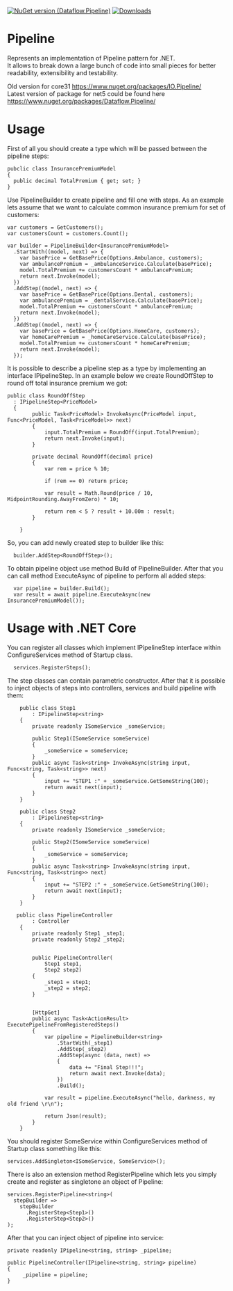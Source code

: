[![NuGet version (Dataflow.Pipeline)](https://img.shields.io/nuget/v/Dataflow.Pipeline.svg?style=flat-square&color=blue)](https://www.nuget.org/packages/Dataflow.Pipeline/)
[![Downloads](https://img.shields.io/nuget/dt/IO.Pipeline)]()


# Pipeline
Represents an implementation of Pipeline pattern for .NET.\
It allows to break down a large bunch of code into small pieces for better readability, extensibility and testability.

Old version for core31 https://www.nuget.org/packages/IO.Pipeline/ \
Latest version of package for net5 could be found here https://www.nuget.org/packages/Dataflow.Pipeline/
# Usage

First of all you should create a type which will be passed between the pipeline steps:

```
pubclic class InsurancePremiumModel
{
  public decimal TotalPremium { get; set; }
}
```
Use PipelineBuilder to create pipeline and fill one with steps.
As an example lets assume that we want to calculate common insurance premium for set of customers:

```
var customers = GetCustomers();
var customersCount = customers.Count();

var builder = PipelineBuilder<InsurancePremiumModel>
  .StartWith((model, next) => {
    var basePrice = GetBasePrice(Options.Ambulance, customers);
    var ambulancePremium = _ambulanceService.Calculate(basePrice);
    model.TotalPremium += customersCount * ambulancePremium;
    return next.Invoke(model);
  })
  .AddStep((model, next) => {
    var basePrice = GetBasePrice(Options.Dental, customers);
    var ambulancePremium = _dentalService.Calculate(basePrice);
    model.TotalPremium += customersCount * ambulancePremium;
    return next.Invoke(model);
  })
  .AddStep((model, next) => {
    var basePrice = GetBasePrice(Options.HomeCare, customers);
    var homeCarePremium = _homeCareService.Calculate(basePrice);
    model.TotalPremium += customersCount * homeCarePremium;
    return next.Invoke(model);
  });

```

It is possible to describe a pipeline step as a type by implementing an interface IPipelineStep<T>.
In an example below we create RoundOffStep to round off total insurance premium we got:

```
public class RoundOffStep
  : IPipelineStep<PriceModel>
  {
        public Task<PriceModel> InvokeAsync(PriceModel input, Func<PriceModel, Task<PriceModel>> next)
        {
            input.TotalPremium = RoundOff(input.TotalPremium);
            return next.Invoke(input);
        }
        
        private decimal RoundOff(decimal price)
        {
            var rem = price % 10;
            
            if (rem == 0) return price;
            
            var result = Math.Round(price / 10, MidpointRounding.AwayFromZero) * 10;

            return rem < 5 ? result + 10.00m : result;
        }

    }
```
So, you can add newly created step to builder like this:

```
  builder.AddStep<RoundOffStep>();
```

To obtain pipeline object use method Build of PipelineBuilder.
After that you can call method ExecuteAsync of pipeline to perform all added steps:

```
  var pipeline = builder.Build();
  var result = await pipeline.ExecuteAsync(new InsurancePremiumModel());
```

# Usage with .NET Core

You can register all classes which implement IPipelineStep interface within ConfigureServices method of Startup class.

```
  services.RegisterSteps();
```
The step classes can contain parametric constructor.
After that it is possible to inject objects of steps into controllers, services and build pipeline with them:

```
    public class Step1
        : IPipelineStep<string>
    {
        private readonly ISomeService _someService;

        public Step1(ISomeService someService)
        {
            _someService = someService;
        }
        public async Task<string> InvokeAsync(string input, Func<string, Task<string>> next)
        {
            input += "STEP1 :" + _someService.GetSomeString(100);
            return await next(input);
        }
    }
    
    public class Step2
        : IPipelineStep<string>
    {
        private readonly ISomeService _someService;

        public Step2(ISomeService someService)
        {
            _someService = someService;
        }
        public async Task<string> InvokeAsync(string input, Func<string, Task<string>> next)
        {
            input += "STEP2 :" + _someService.GetSomeString(100);
            return await next(input);
        }
    }

   public class PipelineController
        : Controller
    {
        private readonly Step1 _step1;
        private readonly Step2 _step2;


        public PipelineController(
            Step1 step1,
            Step2 step2)
        {
            _step1 = step1;
            _step2 = step2;
        }
        
        
        [HttpGet]
        public async Task<ActionResult> ExecutePipelineFromRegisteredSteps()
        {
            var pipeline = PipelineBuilder<string>
                .StartWith(_step1)
                .AddStep(_step2)
                .AddStep(async (data, next) =>
                {
                    data += "Final Step!!!";
                    return await next.Invoke(data);
                })
                .Build();
            
            var result = pipeline.ExecuteAsync("hello, darkness, my old friend \r\n");
                
            return Json(result);
        }
    }

```
You should register SomeService within ConfigureServices method of Startup class something like this:

```
services.AddSingleton<ISomeService, SomeService>();

```

There is also an extension method RegisterPipeline<T> which lets you simply create and register as singletone an object of Pipeline:

```
services.RegisterPipeline<string>(
  stepBuilder =>
    stepBuilder
      .RegisterStep<Step1>()
      .RegisterStep<Step2>()
);
```

After that you can inject object of pipeline into service:


```
private readonly IPipeline<string, string> _pipeline;
  
public PipelineController(IPipeline<string, string> pipeline)
{
     _pipeline = pipeline;
}
```



